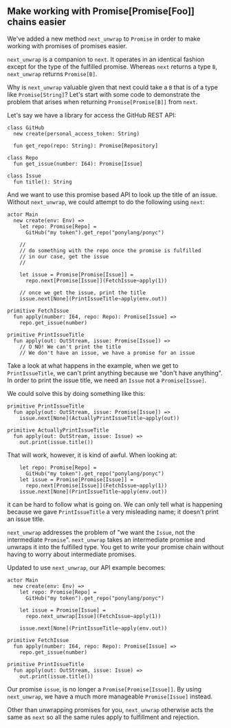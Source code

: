 ## Make working with Promise[Promise[Foo]] chains easier

We've added a new method `next_unwrap` to `Promise` in order to make working with promises of promises easier.

`next_unwrap` is a companion to `next`. It operates in an identical fashion except for the type of the fulfilled promise. Whereas `next` returns a type `B`, `next_unwrap` returns `Promise[B]`.

Why is `next_unwrap` valuable given that next could take a `B` that is of a type like `Promise[String]`? Let's start with some code to demonstrate the problem that arises when returning `Promise[Promise[B]]` from `next`.

Let's say we have a library for access the GitHub REST API:

```pony
class GitHub
  new create(personal_access_token: String)

  fun get_repo(repo: String): Promise[Repository]

class Repo
  fun get_issue(number: I64): Promise[Issue]

class Issue
  fun title(): String
```

And we want to use this promise based API to look up the title of an issue. Without `next_unwrap`, we could attempt to do the following using `next`:

```pony
actor Main
  new create(env: Env) =>
    let repo: Promise[Repo] =
      GitHub("my token").get_repo("ponylang/ponyc")

    //
    // do something with the repo once the promise is fulfilled
    // in our case, get the issue
    //

    let issue = Promise[Promise[Issue]] =
      repo.next[Promise[Issue]](FetchIssue~apply(1))

    // once we get the issue, print the title
    issue.next[None](PrintIssueTitle~apply(env.out))

primitive FetchIssue
  fun apply(number: I64, repo: Repo): Promise[Issue] =>
    repo.get_issue(number)

primitive PrintIssueTitle
  fun apply(out: OutStream, issue: Promise[Issue]) =>
    // O NO! We can't print the title
    // We don't have an issue, we have a promise for an issue
```

Take a look at what happens in the example, when we get to `PrintIssueTitle`, we can't print anything because we "don't have anything". In order to print the issue title, we need an `Issue` not a `Promise[Issue]`.

We could solve this by doing something like this:

```pony
primitive PrintIssueTitle
  fun apply(out: OutStream, issue: Promise[Issue]) =>
    issue.next[None](ActuallyPrintIssueTitle~apply(out))

primitive ActuallyPrintIssueTitle
  fun apply(out: OutStream, issue: Issue) =>
    out.print(issue.title())
```

That will work, however, it is kind of awful. When looking at:

```pony
    let repo: Promise[Repo] =
      GitHub("my token").get_repo("ponylang/ponyc")
    let issue = Promise[Promise[Issue]] =
      repo.next[Promise[Issue]](FetchIssue~apply(1))
    issue.next[None](PrintIssueTitle~apply(env.out))
```

it can be hard to follow what is going on. We can only tell what is happening because we gave `PrintIssueTitle` a very misleading name; it doesn't print an issue title.

`next_unwrap` addresses the problem of "we want the `Issue`, not the intermediate `Promise`". `next_unwrap` takes an intermediate promise and unwraps it into the fulfilled type. You get to write your promise chain without having to worry about intermediate promises.

Updated to use `next_unwrap`, our API example becomes:

```pony
actor Main
  new create(env: Env) =>
    let repo: Promise[Repo] =
      GitHub("my token").get_repo("ponylang/ponyc")

    let issue = Promise[Issue] =
      repo.next_unwrap[Issue](FetchIssue~apply(1))

    issue.next[None](PrintIssueTitle~apply(env.out))

primitive FetchIssue
  fun apply(number: I64, repo: Repo): Promise[Issue] =>
    repo.get_issue(number)

primitive PrintIssueTitle
  fun apply(out: OutStream, issue: Issue) =>
    out.print(issue.title())
```

Our promise `issue`, is no longer a `Promise[Promise[Issue]]`. By using `next_unwrap`, we have a much more manageable `Promise[Issue]` instead.

Other than unwrapping promises for you, `next_unwrap` otherwise acts the same as `next` so all the same rules apply to fulfillment and rejection.
